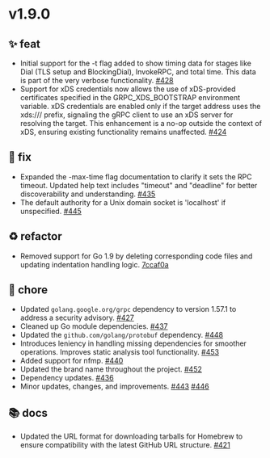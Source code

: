 # v1.9.0
## ✨ feat
- Initial support for the -t flag added to show timing data for stages like Dial (TLS setup and BlockingDial), InvokeRPC, and total time. This data is part of the very verbose functionality. [#428](https://github.com/fullstorydev/grpcurl/pull/428)
- Support for xDS credentials now allows the use of xDS-provided certificates specified in the GRPC_XDS_BOOTSTRAP environment variable. xDS credentials are enabled only if the target address uses the xds:/// prefix, signaling the gRPC client to use an xDS server for resolving the target. This enhancement is a no-op outside the context of xDS, ensuring existing functionality remains unaffected. [#424](https://github.com/fullstorydev/grpcurl/pull/424)

## 🐛 fix
- Expanded the -max-time flag documentation to clarify it sets the RPC timeout. Updated help text includes "timeout" and "deadline" for better discoverability and understanding. [#435](https://github.com/fullstorydev/grpcurl/pull/435)
- The default authority for a Unix domain socket is 'localhost' if unspecified. [#445](https://github.com/fullstorydev/grpcurl/pull/445)

## ♻️ refactor
- Removed support for Go 1.9 by deleting corresponding code files and updating indentation handling logic. [7ccaf0a](https://github.com/fullstorydev/grpcurl/commit/7ccaf0a21fedf97d7dd429cd75f00bc0a15a882b)

## 🔧 chore
- Updated `golang.google.org/grpc` dependency to version 1.57.1 to address a security advisory. [#427](https://github.com/fullstorydev/grpcurl/pull/427)
- Cleaned up Go module dependencies. [#437](https://github.com/fullstorydev/grpcurl/pull/437)
- Updated the `github.com/golang/protobuf` dependency. [#448](https://github.com/fullstorydev/grpcurl/pull/448)
- Introduces leniency in handling missing dependencies for smoother operations. Improves static analysis tool functionality. [#453](https://github.com/fullstorydev/grpcurl/pull/453)
- Added support for nfmp. [#440](https://github.com/fullstorydev/grpcurl/pull/440)
- Updated the brand name throughout the project. [#452](https://github.com/fullstorydev/grpcurl/pull/452)
- Dependency updates. [#436](https://github.com/fullstorydev/grpcurl/pull/436)
- Minor updates, changes, and improvements. [#443](https://github.com/fullstorydev/grpcurl/pull/443) [#446](https://github.com/fullstorydev/grpcurl/pull/446)

## 📚 docs
- Updated the URL format for downloading tarballs for Homebrew to ensure compatibility with the latest GitHub URL structure. [#421](https://github.com/fullstorydev/grpcurl/pull/421)
